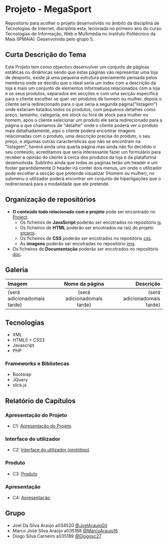 # Projeto - MegaSport

Repositório para acolher o projeto desenvolvido no âmbito da disciplina de Tecnologias de Internet, disciplina esta, lecionada no primeiro ano do curso Tecnologias de Informação,
Web e Multimédia no Instituto Politécnico da Maia (IPMAIA). Desenvolvido pelo grupo 5.

## Curta Descrição do Tema

Este Projeto tem como objectivo desenvolver um conjunto de páginas estáticas ou dinâmicas sendo que estas páginas vão representar uma loja de desporto, existe já uma pequena estrutura previamente pensada pelos membros onde se decidiu que o ideal seria um index com a descrição da loja e mais um conjunto de elementos informativos relacionados com a loja e os seus produtos, separados em secções e com uma secção específica para o cliente escolher se quer ver produtos de homem ou mulher, depois o cliente seria redirecionado para o que seria a segunda página("listagem") onde estariam listados todos os produtos, com pequenos detalhes como preço, tamanho, categoria, em stock ou fora de stock para mulher ou homem, após o cliente selecionar um produto ele seria redirecionado para a página a que chamamos de "detalhe" onde o cliente poderá ver o produto mais detalhadamente, aqui o cliente poderá encontrar imagens relacionadas com o produto, uma descrição precisa do produto, o seu preço, e algumas outras caracteristicas que não se encontram na "listagem", haverá ainda uma quarta página mas ainda não foi decidido o seu conteúdo, acreditamos que seria interessante fazer um formulário para receber a opinião do cleinte à cerca dos produtos da loja e da plataforma desenvolvida. Sublinho ainda que todas as paginas terão um header e um footer garantidamente.O header irá conter dois menus, um onde o utilizador pode escolher a secção que pretende visualizar (Homem ou mulher), no submenu o utilizador poderá encontrar um conjunto de hiperligações que o redirecionará para a modalidade que ele pretende.

## Organização de repositórios
* **O conteúdo todo relacionado com o projeto** pode ser encontrado no [Project](https://github.com/Joel-Diogo-Marco-TI/Project/tree/master/srcproj).
  * Os ficheiros de **JavaScript** poderão ser encotrados no repositório [js](https://github.com/Joel-Diogo-Marco-TI/Project/tree/master/srcproj/js).
  * Os ficheiros de **HTML** poderão ser encotrados na raiz do projeto [srcproj](https://github.com/Joel-Diogo-Marco-TI/Project/tree/master/srcproj).
  * Os ficheiros de **CSS** poderão ser encotrados no repositório [css](https://github.com/Joel-Diogo-Marco-TI/Project/tree/master/srcproj/css).
  * As **imagens** poderão ser encotradas no repositório [img](https://github.com/Joel-Diogo-Marco-TI/Project/tree/master/srcproj/img).
* Os ficheiros de **Documentação** poderão ser encotrados no repositório [doc](https://github.com/Joel-Diogo-Marco-TI/Project/tree/master/doc).

## Galeria

| Imagem      | Nome da página | Descrição     |
| :---        |    :----:      |          ---: |
| (será adicionadomais tarde) | (será adicionadomais tarde) | (será adicionadomais tarde) |

## Tecnologias

* XML
* HTML5 + CSS3
* Javascript
* PHP

### Frameworks e Bibliotecas

* Bootsrap
* JQuery
* slick.js

## Relatório de Capítulos

### Apresentação do Projeto
* C1: [Apresentação do Projeto](https://github.com/Joel-Diogo-Marco-TI/Project/blob/master/doc/c1.md)
### Interface do utilizador
* C2: [Interface do utilizador (protótipo)](https://github.com/Joel-Diogo-Marco-TI/Project/blob/master/doc/c2.md)
### Produto
* C3: [Produto](https://github.com/Joel-Diogo-Marco-TI/Project/blob/master/doc/c3.md)
### Apresentação
* C4: [Apresentação](https://github.com/Joel-Diogo-Marco-TI/Project/blob/master/doc/c4.md)

## Grupo
* Joel Da Silva Araújo a034520 [@JoelAraujoGit](https://github.com/JoelAraujoGit)
* Marco José Silva Araújo a035188 [@MarcoAraujo16](https://github.com/MarcoAraujo16)
* Diogo Silva Carneiro a035189 [@Diogosc27](https://github.com/Diogosc27)
